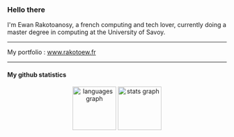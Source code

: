 ### Hello there 

 I'm Ewan Rakotoanosy, a french computing and tech lover, currently doing a master degree in computing at the University of Savoy.
 
 ---
 
 My portfolio : www.rakotoew.fr
 
 ---
#### My github statistics
<div align="center" layout="flex">
  <img src="https://github-readme-stats.vercel.app/api/top-langs?hide_title=true&layout=compact&card_width=350&langs_count=5&theme=darcula&hide_border=true&username=rakotoew" height="100" alt="languages graph"/>
 <img src="https://github-readme-stats.vercel.app/api?hide_title=true&layout=compact&card_width=350&hide_rank=false&show_icons=true&include_all_commits=true&count_private=true&disable_animations=false&theme=darcula&hide_border=true&username=rakotoew" height="100" alt="stats graph"/>
</div>
<!--
**rakotoew/rakotoew** is a ✨ _special_ ✨ repository because its `README.md` (this file) appears on your GitHub profile.

Here are some ideas to get you started:

- 🔭 I’m currently working on ...
- 🌱 I’m currently learning ...
- 👯 I’m looking to collaborate on ...
- 🤔 I’m looking for help with ...
- 💬 Ask me about ...
- 📫 How to reach me: ...
- 😄 Pronouns: ...
- ⚡ Fun fact: ...
-->
